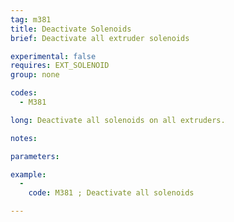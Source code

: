 ```yaml
---
tag: m381
title: Deactivate Solenoids
brief: Deactivate all extruder solenoids

experimental: false
requires: EXT_SOLENOID
group: none

codes:
  - M381

long: Deactivate all solenoids on all extruders.

notes:

parameters:

example:
  -
    code: M381 ; Deactivate all solenoids

---
```

